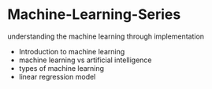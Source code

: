 # Machine-Learning-Series
understanding the machine learning through implementation
- Introduction to machine learning
- machine learning vs artificial intelligence
- types of machine learning
- linear regression model
